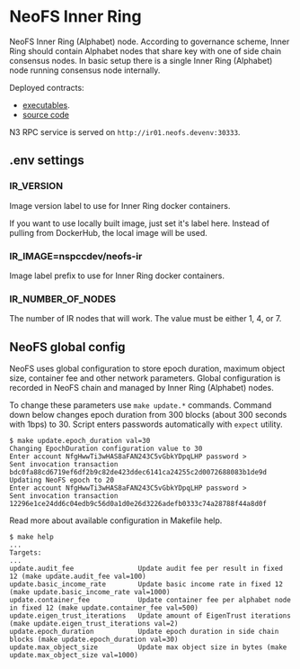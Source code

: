 # NeoFS Inner Ring

NeoFS Inner Ring (Alphabet) node. According to governance scheme, Inner Ring
should contain Alphabet nodes that share key with one of side chain consensus
nodes. In basic setup there is a single Inner Ring (Alphabet) node running
consensus node internally.

Deployed contracts:
- [executables](https://github.com/nspcc-dev/neofs-node/tree/v0.39.1/contracts).
- [source code](https://github.com/nspcc-dev/neofs-contract/tree/v0.19.1)

N3 RPC service is served on `http://ir01.neofs.devenv:30333`.

## .env settings

### IR_VERSION

Image version label to use for Inner Ring docker containers.

If you want to use locally built image, just set it's label here. Instead of
pulling from DockerHub, the local image will be used.

### IR_IMAGE=nspccdev/neofs-ir

Image label prefix to use for Inner Ring docker containers.

### IR_NUMBER_OF_NODES

The number of IR nodes that will work. The value must be either 1, 4, or 7.

## NeoFS global config

NeoFS uses global configuration to store epoch duration, maximum object size,
container fee and other network parameters. Global configuration is recorded in
NeoFS chain and managed by Inner Ring (Alphabet) nodes.

To change these parameters use `make update.*` commands. Command down below
changes epoch duration from 300 blocks (about 300 seconds with 1bps) to 30.
Script enters passwords automatically with `expect` utility.

```
$ make update.epoch_duration val=30
Changing EpochDuration configuration value to 30
Enter account NfgHwwTi3wHAS8aFAN243C5vGbkYDpqLHP password >
Sent invocation transaction bdc0fa88cd6719ef6df2b9c82de423ddec6141ca24255c2d0072688083b1de9d
Updating NeoFS epoch to 20
Enter account NfgHwwTi3wHAS8aFAN243C5vGbkYDpqLHP password >
Sent invocation transaction 12296e1ce24dd6c04edb9c56d0a1d0e26d3226adefb0333c74a28788f44a8d0f
```

Read more about available configuration in Makefile help.

```
$ make help
...
Targets:
...
update.audit_fee                Update audit fee per result in fixed 12 (make update.audit_fee val=100)
update.basic_income_rate        Update basic income rate in fixed 12 (make update.basic_income_rate val=1000)
update.container_fee            Update container fee per alphabet node in fixed 12 (make update.container_fee val=500)
update.eigen_trust_iterations   Update amount of EigenTrust iterations (make update.eigen_trust_iterations val=2)
update.epoch_duration           Update epoch duration in side chain blocks (make update.epoch_duration val=30)
update.max_object_size          Update max object size in bytes (make update.max_object_size val=1000)
```
